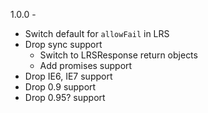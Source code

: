 1.0.0 -

* Switch default for `allowFail` in LRS
* Drop sync support
    * Switch to LRSResponse return objects
    * Add promises support
* Drop IE6, IE7 support
* Drop 0.9 support
* Drop 0.95? support
